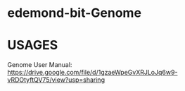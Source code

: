 # edemond-bit-Genome
# USAGES
Genome User Manual: https://drive.google.com/file/d/1gzaeWpeGvXRJLoJq6w9-vRDOtyftQV75/view?usp=sharing
